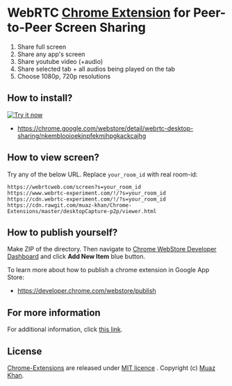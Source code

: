 # WebRTC [Chrome Extension](https://github.com/muaz-khan/Chrome-Extensions/tree/master/desktopCapture-p2p) for Peer-to-Peer Screen Sharing

1. Share full screen
2. Share any app's screen
3. Share youtube video (+audio)
4. Share selected tab + all audios being played on the tab
5. Choose 1080p, 720p resolutions

## How to install?

<a target="_blank" href="https://chrome.google.com/webstore/detail/webrtc-desktop-sharing/nkemblooioekjnpfekmjhpgkackcajhg"><img alt="Try it now" src="https://raw.github.com/GoogleChrome/chrome-app-samples/master/tryitnowbutton_small.png" title="Click here to install this sample from the Chrome Web Store"></img></a>

* https://chrome.google.com/webstore/detail/webrtc-desktop-sharing/nkemblooioekjnpfekmjhpgkackcajhg

## How to view screen?

Try any of the below URL. Replace `your_room_id` with real room-id:

```
https://webrtcweb.com/screen?s=your_room_id
https://www.webrtc-experiment.com/!/?s=your_room_id
https://cdn.webrtc-experiment.com/!/?s=your_room_id
https://cdn.rawgit.com/muaz-khan/Chrome-Extensions/master/desktopCapture-p2p/viewer.html
```

## How to publish yourself?

Make ZIP of the directory. Then navigate to [Chrome WebStore Developer Dashboard](https://chrome.google.com/webstore/developer/dashboard) and click **Add New Item** blue button.

To learn more about how to publish a chrome extension in Google App Store:

* https://developer.chrome.com/webstore/publish

## For more information

For additional information, click [this link](https://github.com/muaz-khan/WebRTC-Experiment/blob/7cd04a81b30cdca2db159eb746e2714307640767/Chrome-Extensions/desktopCapture/README.md).

## License

[Chrome-Extensions](https://github.com/muaz-khan/Chrome-Extensions) are released under [MIT licence](https://www.webrtc-experiment.com/licence/) . Copyright (c) [Muaz Khan](https://plus.google.com/+MuazKhan).
